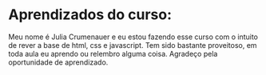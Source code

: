 # Aprendizados do curso:

Meu nome é Julia Crumenauer e eu estou fazendo esse curso com o intuito de rever a base de html, css e javascript. 
Tem sido bastante proveitoso, em toda aula eu aprendo ou relembro alguma coisa.
Agradeço pela oportunidade de aprendizado.
